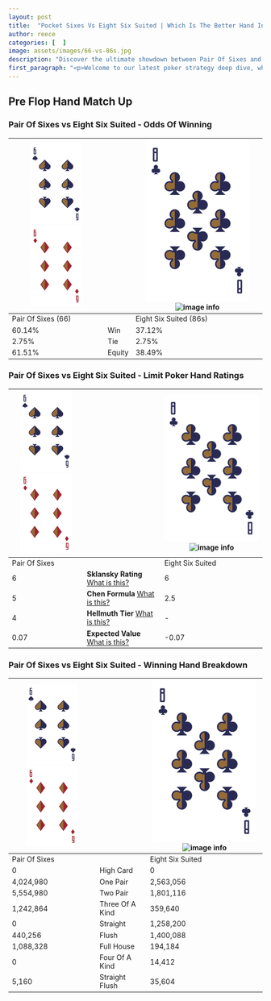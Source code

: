 ```yaml
---
layout: post
title:  "Pocket Sixes Vs Eight Six Suited | Which Is The Better Hand In Poker? A Complete Guide"
author: reece
categories: [  ]
image: assets/images/66-vs-86s.jpg
description: "Discover the ultimate showdown between Pair Of Sixes and Eight Six Suited in poker! Uncover the odds, strategies, and scenarios where one hand triumphs over the other. Get ready to up your poker game with this thrilling analysis."
first_paragraph: "<p>Welcome to our latest poker strategy deep dive, where we're pitting two distinct hands against each other in a high-stakes showdown: Pair Of Sixes vs Eight Six Suited.</p><p>In the dynamic world of poker, every decision counts, and knowing which hand holds the upper hand is key to your success at the table.</p><p>In this article, we'll dissect these two hands, explore the scenarios where one dominates the other, and equip you with the knowledge to make strategic choices that can tip the odds in your favor.</p><p>Get ready to unravel the intriguing dynamics of these poker hands and elevate your game to new heights.</p>"
---
```




[comment]: # (sp0)

## Pre Flop Hand Match Up

<div class="table hand-ratings" markdown="1"> 



### Pair Of Sixes vs Eight Six Suited - Odds Of Winning


    
| ![image info](assets/images/hand1/6.png) ![image info](assets/images/hand1/6o.png) |  | ![image info](assets/images/hand2/8.png) ![image info](assets/images/hand2/6s.png) |
| -------- | -------- | -------- |
| Pair Of Sixes (66) |  | Eight Six Suited (86s) |
| 60.14% | Win | 37.12% |
| 2.75% | Tie | 2.75% |
| 61.51% | Equity | 38.49% |




[comment]: # (sp1)



### Pair Of Sixes vs Eight Six Suited - Limit Poker Hand Ratings


    
| ![image info](assets/images/hand1/6.png) ![image info](assets/images/hand1/6o.png) |  | ![image info](assets/images/hand2/8.png) ![image info](assets/images/hand2/6s.png) |
| -------- | -------- | -------- |
| Pair Of Sixes |  | Eight Six Suited |
| 6 | **Sklansky Rating** [What is this?](/sklansky-rating-explained) | 6 |
| 5 | **Chen Formula** [What is this?](/chen-formula-explained) | 2.5 |
| 4 | **Hellmuth Tier** [What is this?](/Hellmuth-tier-explained) | - |
| 0.07 | **Expected Value** [What is this?](/expected-value-explained) | -0.07 |




[comment]: # (sp2)



### Pair Of Sixes vs Eight Six Suited - Winning Hand Breakdown


    
| ![image info](assets/images/hand1/6.png) ![image info](assets/images/hand1/6o.png) |  | ![image info](assets/images/hand2/8.png) ![image info](assets/images/hand2/6s.png) |
| -------- | -------- | -------- |
| Pair Of Sixes |  | Eight Six Suited |
| 0 | High Card | 0 |
| 4,024,980 | One Pair | 2,563,056 |
| 5,554,980 | Two Pair | 1,801,116 |
| 1,242,864 | Three Of A Kind | 359,640 |
| 0 | Straight | 1,258,200 |
| 440,256 | Flush | 1,400,088 |
| 1,088,328 | Full House | 194,184 |
| 0 | Four Of A Kind | 14,412 |
| 5,160 | Straight Flush | 35,604 |




[comment]: # (sp3)



</div>

[comment]: # (sp4)



[comment]: # (sp5)

